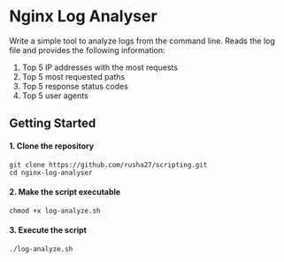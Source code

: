 # Nginx Log Analyser
Write a simple tool to analyze logs from the command line. Reads the log file and provides the following information:

1. Top 5 IP addresses with the most requests
2. Top 5 most requested paths
3. Top 5 response status codes
4. Top 5 user agents

## Getting Started
#### 1. Clone the repository
```
git clone https://github.com/rusha27/scripting.git
cd nginx-log-analyser
```
#### 2. Make the script executable
```
chmod +x log-analyze.sh
```
#### 3. Execute the script
```
./log-analyze.sh
```
